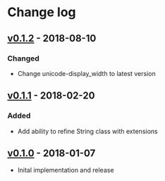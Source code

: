 # Change log

## [v0.1.2] - 2018-08-10

### Changed
* Change unicode-display_width to latest version

## [v0.1.1] - 2018-02-20

### Added
* Add ability to refine String class with extensions

## [v0.1.0] - 2018-01-07

* Inital implementation and release

[v0.1.2]: https://github.com/piotrmurach/verse/compare/v0.1.1...v0.1.2
[v0.1.1]: https://github.com/piotrmurach/verse/compare/v0.1.0...v0.1.1
[v0.1.0]: https://github.com/piotrmurach/verse/compare/v0.1.0
